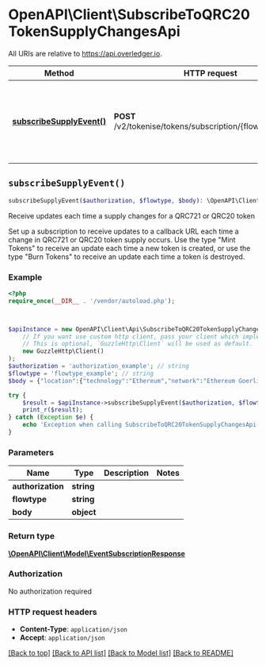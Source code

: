 # OpenAPI\Client\SubscribeToQRC20TokenSupplyChangesApi

All URIs are relative to https://api.overledger.io.

Method | HTTP request | Description
------------- | ------------- | -------------
[**subscribeSupplyEvent()**](SubscribeToQRC20TokenSupplyChangesApi.md#subscribeSupplyEvent) | **POST** /v2/tokenise/tokens/subscription/{flowtype}/supply | Receive updates each time a supply changes for a QRC721 or QRC20 token


## `subscribeSupplyEvent()`

```php
subscribeSupplyEvent($authorization, $flowtype, $body): \OpenAPI\Client\Model\EventSubscriptionResponse
```

Receive updates each time a supply changes for a QRC721 or QRC20 token

Set up a subscription to receive updates to a callback URL each time a change in QRC721 or QRC20 token supply occurs. Use the type \"Mint Tokens\" to receive an update each time a new token is created, or use the type \"Burn Tokens\" to receive an update each time a token is destroyed.

### Example

```php
<?php
require_once(__DIR__ . '/vendor/autoload.php');



$apiInstance = new OpenAPI\Client\Api\SubscribeToQRC20TokenSupplyChangesApi(
    // If you want use custom http client, pass your client which implements `GuzzleHttp\ClientInterface`.
    // This is optional, `GuzzleHttp\Client` will be used as default.
    new GuzzleHttp\Client()
);
$authorization = 'authorization_example'; // string
$flowtype = 'flowtype_example'; // string
$body = {"location":{"technology":"Ethereum","network":"Ethereum Goerli Testnet"},"callbackUrl":"https://eo2vmypzncjgeoi.m.pipedream.net","type":"Burn Tokens","requestDetails":{"tokenName":"QNTNFT"}}; // object

try {
    $result = $apiInstance->subscribeSupplyEvent($authorization, $flowtype, $body);
    print_r($result);
} catch (Exception $e) {
    echo 'Exception when calling SubscribeToQRC20TokenSupplyChangesApi->subscribeSupplyEvent: ', $e->getMessage(), PHP_EOL;
}
```

### Parameters

Name | Type | Description  | Notes
------------- | ------------- | ------------- | -------------
 **authorization** | **string**|  |
 **flowtype** | **string**|  |
 **body** | **object**|  |

### Return type

[**\OpenAPI\Client\Model\EventSubscriptionResponse**](../Model/EventSubscriptionResponse.md)

### Authorization

No authorization required

### HTTP request headers

- **Content-Type**: `application/json`
- **Accept**: `application/json`

[[Back to top]](#) [[Back to API list]](../../README.md#endpoints)
[[Back to Model list]](../../README.md#models)
[[Back to README]](../../README.md)
